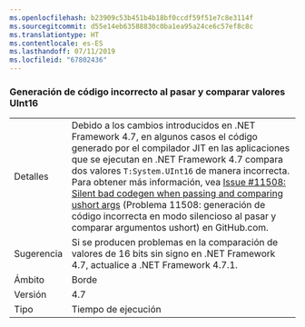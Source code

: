 ```yaml
---
ms.openlocfilehash: b23909c53b451b4b18bf0ccdf59f51e7c8e3114f
ms.sourcegitcommit: d55e14eb63588830c0ba1ea95a24ce6c57ef8c8c
ms.translationtype: HT
ms.contentlocale: es-ES
ms.lasthandoff: 07/11/2019
ms.locfileid: "67802436"
---
```

### <a name="incorrect-code-generation-when-passing-and-comparing-uint16-values"></a>Generación de código incorrecto al pasar y comparar valores UInt16

|   |   |
|---|---|
|Detalles|Debido a los cambios introducidos en .NET Framework 4.7, en algunos casos el código generado por el compilador JIT en las aplicaciones que se ejecutan en .NET Framework 4.7 compara dos valores <code>T:System.UInt16</code> de manera incorrecta. Para obtener más información, vea [Issue #11508: Silent bad codegen when passing and comparing ushort args](https://github.com/dotnet/coreclr/issues/11508) (Problema 11508: generación de código incorrecta en modo silencioso al pasar y comparar argumentos ushort) en GitHub.com.|
|Sugerencia|Si se producen problemas en la comparación de valores de 16 bits sin signo en .NET Framework 4.7, actualice a .NET Framework 4.7.1.|
|Ámbito|Borde|
|Versión|4.7|
|Tipo|Tiempo de ejecución|

